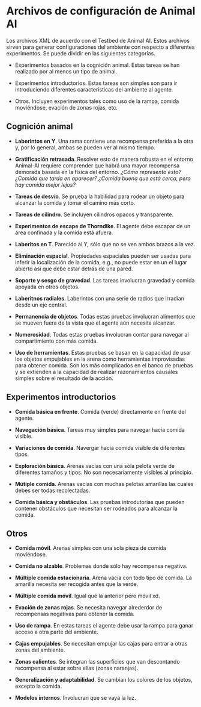 # Archivos de configuración de Animal AI


Los archivos XML de acuerdo con el Testbed de Animal AI. Estos archivos sirven para generar configuraciones del ambiente con respecto a diferentes experimentos.
Se puede dividir en las siguientes categorías.

+ Experimentos basados en la cognición animal. Estas tareas se han realizado por
al menos un tipo de animal.

+ Experimentos introductorios. Estas tareas son simples son para ir introduciendo diferentes características del ambiente al agente.

+ Otros. Incluyen experimentos tales como uso de la rampa, comida moviéndose, evación de zonas rojas, etc.


## Cognición animal

+ **Laberintos en Y**. Una rama contiene una recompensa preferida a la otra y, por lo general, ambas se pueden ver al mismo tiempo.

+ **Gratificación retrasada**. Resolver esto de manera robusta en el entorno Animal-AI requiere comprender que habrá una mayor recompensa demorada basada en la física del entorno.
*¿Cómo represento esto? ¿Comida que tarda en aparecer? ¿Comida buena que está cerca, pero hay comida mejor lejos?*

+ **Tareas de desvío**. Se prueba la habilidad para rodear un objeto para alcanzar la comida y tomar el camino más corto.

+ **Tareas de cilindro**. Se incluyen cilindros opacos y transparente.

+ **Experimentos de escape de Thorndike**. El agente debe escapar de un área confinada y la comida está afuera.

+ **Laberitos en T**. Parecido al Y, sólo que no se ven ambos brazos a la vez.

+ **Eliminación espacial**. Propiedades espaciales pueden ser usadas para inferir la localización de la comida, e.g., no puede estar en un el lugar abierto así que debe estar detrás de una pared.

+ **Soporte y sesgo de gravedad**. Las tareas involucran gravedad y comida apoyada en otros objetos.

+ **Laberitnos radiales**. Laberintos con una serie de radios que irradian desde un eje central.

+ **Permanencia de objetos**. Todas estas pruebas involucran alimentos que se mueven fuera de la vista que el agente aún necesita alcanzar.

+ **Numerosidad**. Todas estas pruebas involucran contar para navegar al compartimiento  con más comida.

+ **Uso de herramientas**. Estas pruebas se basan en la capacidad de usar los objetos empujables en la arena como herramientas improvisadas para obtener comida. Son los más complicados en el banco de pruebas y se extienden a la capacidad de realizar razonamientos causales simples sobre el resultado de la acción.



## Experimentos introductorios


+ **Comida básica en frente**. Comida (verde) directamente en frente del agente.

+ **Navegación básica**. Tareas muy simples para navegar hacia comida visible.

+ **Variaciones de comida**. Navergar hacia comida visible de diferentes tipos.

+ **Exploración básica**. Arenas vacías con una sóla pelota verde de diferentes tamaños y tipos. No son necesariamente visibles al principio.

+ **Mútiple comida**. Arenas vacías con muchas pelotas amarillas las cuales debes ser todas recolectadas.

+ **Comida básica y obstáculos**. Las pruebas introdutorias que pueden contener obstáculos que necesitan ser rodeados para alcanzar la comida.

## Otros

+ **Comida móvil**. Arenas simples con una sola pieza de comida moviéndose.

+ **Comida no alzable**. Problemas donde sólo hay recompensa negativa.

+ **Múltiple comida estacionaria**. Arena vacía con todo tipo de comida. La amarilla necesita ser recogida antes que la verde.

+ **Múltiple comida móvil**. Igual que la anterior pero móvil xd.

+ **Evación de zonas rojas**. Se necesita navegar alrederdor de recompensas negativas para obtener la comida.

+ **Uso de rampa**. En estas tareas el agente debe usar la rampa para ganar acceso a otra parte del ambiente.

+ **Cajas empujables**. Se necesitan empujar las cajas para entrar a otras zonas del ambiente.

+ **Zonas calientes**. Se integran las superficies que van descontando recompensa al estar sobre ellas (zonas naranjas).

+ **Generalización y adaptabilidad**. Se cambian los colores de los objetos, excepto la comida.

+ **Modelos internos**. Involucran que se vaya la luz.



